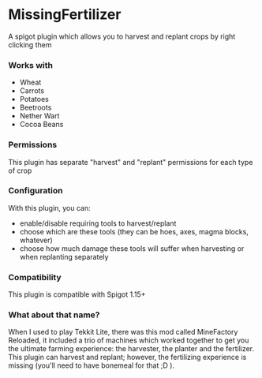 # MissingFertilizer
A spigot plugin which allows you to harvest and replant crops by right clicking them


### Works with
* Wheat
* Carrots
* Potatoes
* Beetroots
* Nether Wart
* Cocoa Beans


### Permissions
This plugin has separate "harvest" and "replant" permissions for each type of crop


### Configuration
With this plugin, you can:
* enable/disable requiring tools to harvest/replant
* choose which are these tools (they can be hoes, axes, magma blocks, whatever)
* choose how much damage these tools will suffer when harvesting or when replanting separately


### Compatibility
This plugin is compatible with Spigot 1.15+


### What about that name?
When I used to play Tekkit Lite, there was this mod called MineFactory Reloaded, it included a trio of machines which worked together to get you the ultimate farming experience: the harvester, the planter and the fertilizer. This plugin can harvest and replant; however, the fertilizing experience is missing (you'll need to have bonemeal for that ;D ).
